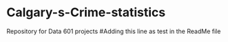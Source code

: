 # Calgary-s-Crime-statistics
Repository for Data 601 projects
#Adding this line as test in the ReadMe file
